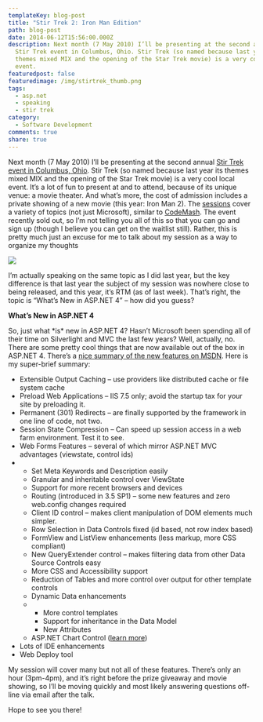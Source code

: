 ```yaml
---
templateKey: blog-post
title: "Stir Trek 2: Iron Man Edition"
path: blog-post
date: 2014-06-12T15:56:00.000Z
description: Next month (7 May 2010) I’ll be presenting at the second annual
  Stir Trek event in Columbus, Ohio. Stir Trek (so named because last year its
  themes mixed MIX and the opening of the Star Trek movie) is a very cool local
  event.
featuredpost: false
featuredimage: /img/stirtrek_thumb.png
tags:
  - asp.net
  - speaking
  - stir trek
category:
  - Software Development
comments: true
share: true
---
```

Next month (7 May 2010) I’ll be presenting at the second annual [Stir Trek event in Columbus, Ohio](http://www.stirtrek.com/default.aspx). Stir Trek (so named because last year its themes mixed MIX and the opening of the Star Trek movie) is a very cool local event. It’s a lot of fun to present at and to attend, because of its unique venue: a movie theater. And what’s more, the cost of admission includes a private showing of a new movie (this year: Iron Man 2). The [sessions](http://www.stirtrek.com/Sessions.aspx) cover a variety of topics (not just Microsoft), similar to [CodeMash](http://codemash.org/). The event recently sold out, so I’m not telling you all of this so that you can go and sign up (though I believe you can get on the waitlist still). Rather, this is pretty much just an excuse for me to talk about my session as a way to organize my thoughts

![](/img/iron-man-2_thumb.jpg)

I’m actually speaking on the same topic as I did last year, but the key difference is that last year the subject of my session was nowhere close to being released, and this year, it’s RTM (as of last week). That’s right, the topic is “What’s New in ASP.NET 4” – how did you guess?

**What’s New in ASP.NET 4**

So, just what \*is\* new in ASP.NET 4? Hasn’t Microsoft been spending all of their time on Silverlight and MVC the last few years? Well, actually, no. There are some pretty cool things that are now available out of the box in ASP.NET 4. There’s a [nice summary of the new features on MSDN](http://msdn.microsoft.com/en-us/library/s57a598e.aspx). Here is my super-brief summary:

* Extensible Output Caching – use providers like distributed cache or file system cache
* Preload Web Applications – IIS 7.5 only; avoid the startup tax for your site by preloading it.
* Permanent (301) Redirects – are finally supported by the framework in one line of code, not two.
* Session State Compression – Can speed up session access in a web farm environment. Test it to see.
* Web Forms Features – several of which mirror ASP.NET MVC advantages (viewstate, control ids)
* * Set Meta Keywords and Description easily
  * Granular and inheritable control over ViewState
  * Support for more recent browsers and devices
  * Routing (introduced in 3.5 SP1) – some new features and zero web.config changes required
  * Client ID control – makes client manipulation of DOM elements much simpler.
  * Row Selection in Data Controls fixed (id based, not row index based)
  * FormView and ListView enhancements (less markup, more CSS compliant)
  * New QueryExtender control – makes filtering data from other Data Source Controls easy
  * More CSS and Accessibility support
  * Reduction of Tables and more control over output for other template controls
  * Dynamic Data enhancements
  * * More control templates
    * Support for inheritance in the Data Model
    * New Attributes
  * ASP.NET Chart Control ([learn more](http://msdn.microsoft.com/en-us/library/ee410579.aspx))
* Lots of IDE enhancements
* Web Deploy tool

My session will cover many but not all of these features. There’s only an hour (3pm-4pm), and it’s right before the prize giveaway and movie showing, so I’ll be moving quickly and most likely answering questions off-line via email after the talk.

Hope to see you there!